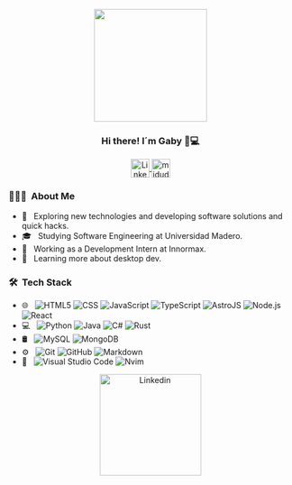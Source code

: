 <p align="center" width="300">
   <img align="center" width="200" src="https://instagram.fpbc2-4.fna.fbcdn.net/v/t51.29350-15/428826852_1983844461987296_5084826119868542804_n.jpg?stp=dst-jpg_e35&efg=eyJ2ZW5jb2RlX3RhZyI6ImltYWdlX3VybGdlbi4xNDQweDE4MDAuc2RyLmYyOTM1MCJ9&_nc_ht=instagram.fpbc2-4.fna.fbcdn.net&_nc_cat=108&_nc_ohc=Rz6jdEndXUUQ7kNvgF_EGxN&edm=AEhyXUkBAAAA&ccb=7-5&ig_cache_key=MzMwNTkzODcyNjQyMzgxMzY5NA%3D%3D.2-ccb7-5&oh=00_AYD0AYtHpESTOciXX0Eo_ceDwtI9octRL78B__3uQepDtQ&oe=66B9AC0F&_nc_sid=8f1549" />
   <h3 align="center">Hi there! I´m Gaby 👋💻</h3>
</p>

<p align="center">
  <a href="https://www.linkedin.com/in/jgabriel-gosorio/" target="blank">
    <img align="center" src="https://upload.wikimedia.org/wikipedia/commons/thumb/c/ca/LinkedIn_logo_initials.png/600px-LinkedIn_logo_initials.png" alt="Linkedin" height="33px" width="33px" />
  </a>
  <span style="width: 8px;"> </span>
  <a href="https://arc.dev/@georgegabeoso" target="blank">
    <img align="center" src="https://media.licdn.com/dms/image/C560BAQEfpxgqA9k46A/company-logo_200_200/0/1652413115835/arcdotdev_logo?e=2147483647&v=beta&t=n5hxoSymghNjm9vwh_ZcRqmCLap3NeadL9p5V_onAQY" alt="midudev" height="33px" width="33px" />
  </a>
</p>
<h3> 👨🏻‍💻 &nbsp;About Me </h3>

- 🤔 &nbsp; Exploring new technologies and developing software solutions and quick hacks.
- 🎓 &nbsp; Studying Software Engineering at Universidad Madero.
- 💼 &nbsp; Working as a Development Intern at Innormax.
- 🌱 &nbsp; Learning more about desktop dev.

<h3> 🛠 &nbsp;Tech Stack</h3>

- 🌐 &nbsp;
  ![HTML5](https://img.shields.io/badge/-HTML5-333333?style=flat&logo=HTML5)
  ![CSS](https://img.shields.io/badge/-CSS-333333?style=flat&logo=CSS3&logoColor=1572B6)
  ![JavaScript](https://img.shields.io/badge/-JavaScript-333333?style=flat&logo=javascript)
  ![TypeScript](https://img.shields.io/badge/-TypeScript-333333?style=flat&logo=typescript&logoColor=3178C6)
  ![AstroJS](https://img.shields.io/badge/AstroJS-333333?style=flat)
  ![Node.js](https://img.shields.io/badge/-Node.js-333333?style=flat&logo=node.js)
  ![React](https://img.shields.io/badge/-React-333333?style=flat&logo=react)
- 💻 &nbsp;
  ![Python](https://img.shields.io/badge/-Python-333333?style=flat&logo=python)
  ![Java](https://img.shields.io/badge/-Java-333333?style=flat&logo=Java&logoColor=007396)
  ![C#](https://img.shields.io/badge/-CSharp-333333?style=flat)
  ![Rust](https://img.shields.io/badge/-Rust-333333?style=flat&logo=rust)
- 🛢 &nbsp;
  ![MySQL](https://img.shields.io/badge/-MySQL-333333?style=flat&logo=mysql)
  ![MongoDB](https://img.shields.io/badge/-MongoDB-333333?style=flat&logo=mongodb)
- ⚙️ &nbsp;
  ![Git](https://img.shields.io/badge/-Git-333333?style=flat&logo=git)
  ![GitHub](https://img.shields.io/badge/-GitHub-333333?style=flat&logo=github)
  ![Markdown](https://img.shields.io/badge/-Markdown-333333?style=flat&logo=markdown)
- 🔧 &nbsp;
  ![Visual Studio Code](https://img.shields.io/badge/-Visual%20Studio%20Code-333333?style=flat&logo=visual-studio-code&logoColor=007ACC)
  ![Nvim](https://img.shields.io/badge/Nvim-333333?style=flat&logo=neovim&logoColor=57A143)
  

<p align="center">
   <a href="https://github.com/CodingGaby" target="blank">
      <img height="180em" align="center" src="https://github-readme-stats.vercel.app/api/top-langs/?username=CodingGaby&theme=onedark&layout=compact" alt="Linkedin"/>
   </a>
</p>
<!--
**CodingGaby/CodingGaby** is a ✨ _special_ ✨ repository because its `README.md` (this file) appears on your GitHub profile.
-->
